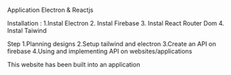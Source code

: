 Application Electron & Reactjs

Installation :
1.Instal Electron
2. Instal Firebase
3. Instal React Router Dom
4. Instal Taiwind

Step
1.Planning designs
2.Setup tailwind and electron
3.Create an API on firebase
4.Using and implementing API on websites/applications


This website has been built into an application